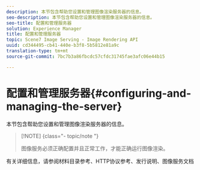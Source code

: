 ```yaml
---
description: 本节包含帮助您设置和管理图像渲染服务器的信息。
seo-description: 本节包含帮助您设置和管理图像渲染服务器的信息。
seo-title: 配置和管理服务器
solution: Experience Manager
title: 配置和管理服务器
topic: Scene7 Image Serving - Image Rendering API
uuid: cd344495-cb41-440e-b3f8-5b5812e81a9c
translation-type: tm+mt
source-git-commit: 7bc7b3a86fbcdc57cfdc31745fae3afc06e44b15

---
```



# 配置和管理服务器{#configuring-and-managing-the-server}

本节包含帮助您设置和管理图像渲染服务器的信息。

>[!NOTE] {class=&quot;- topic/note &quot;}
>
>图像服务必须正确配置并且正常工作，才能正确运行图像渲染。

有关详细信息，请参阅材料目录参考、HTTP协议参考、发行说明、图像服务文档
